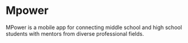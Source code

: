 # Mpower

MPower is a mobile app for connecting middle school and high school students with mentors from diverse professional fields. 
